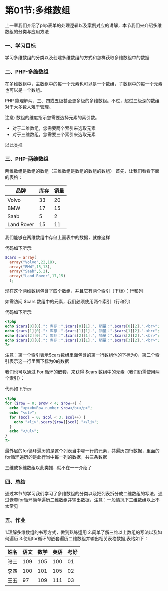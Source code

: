 # 第01节:多维数组
上一章我们介绍了php表单的处理逻辑以及案例对应的讲解，本节我们来介绍多维数组的分类与应用方法

### 一、学习目标

学习多维数组的分类以及创建多维数组的方式和怎样获取多维数组中的数据

### 二、PHP-多维数组

在多维数组中，主数组中的每一个元素也可以是一个数组，子数组中的每一个元素也可以是一个数组。

PHP 能理解两、三、四或五级甚至更多级的多维数组。不过，超过三级深的数组对于大多数人难于管理。

注意: 数组的维度指示您需要选择元素的索引数。

* 对于二维数组，您需要两个索引来选取元素
* 对于三维数组，您需要三个索引来选取元素

以此类推

### 三、PHP-两维数组
两维数组是数组的数组（三维数组是数组的数组的数组）
首先，让我们看看下面的表格：

|品牌|库存|销量|
|---|---|---|
|Volvo|33|20|
|BMW|17|15|
|Saab|5|2|
|Land Rover|15|11|

我们能够在两维数组中存储上面表中的数据，就像这样

代码如下所示:

```php
$cars = array(
  array("Volvo",22,18),
  array("BMW",15,13),
  array("Saab",5,2),
  array("Land Rover",17,15)
  );
```

现在这个两维数组包含了四个数组，并且它有两个索引（下标）：行和列

如需访问 $cars 数组中的元素，我们必须使用两个索引（行和列）

代码如下所示:

``` php
<?php
echo $cars[0][0].": 库存：".$cars[0][1].", 销量：".$cars[0][2].".<br>";
echo $cars[1][0].": 库存：".$cars[1][1].", 销量：".$cars[1][2].".<br>";
echo $cars[2][0].": 库存：".$cars[2][1].", 销量：".$cars[2][2].".<br>";
echo $cars[3][0].": 库存：".$cars[3][1].", 销量：".$cars[3][2].".<br>";
?>
```

注意：第一个索引表示$cars数组里面包含的第一行数组他的下标为0，第二个索引表示这一行里面下标为0的数据

我们也可以通过 For 循环的嵌套，来获得 $cars 数组中的元素（我们仍需使用两个索引）：

代码如下所示:

``` php
<?php
for ($row = 0; $row < 4; $row++) {
  echo "<p><b>Row number $row</b></p>";
  echo "<ul>";
  for ($col = 0; $col < 3; $col++) {
    echo "<li>".$cars[$row][$col]."</li>";
  }
  echo "</ul>";
}
?>
```

最外层的for循环遍历的是这个列表当中哪一行的元素，共遍历四行数据，里面的for循环遍历的是此行当中每一列的数据，共三条数据

三维或多维数组以此类推...就不在一一介绍了

### 四、总结

通过本节的学习我们学习了多维数组的分类以及把列表拆分成二维数组的写法，通过嵌套for循环简单遍历二维数组并输出数据，注意：一般情况下三维数组以上不太常见

### 五、作业
1.理解多维数组的书写方式，做到熟练运用
2.简单了解三维以上数组的写法以及如何遍历
3.使用for循环的嵌套遍历二维数组并输出相关表格数据,表格如下：

|姓名|语文|数学|英语|考好|
|--|--|--|--|--|
|张三|109|105|100|01|
|李四|100|101|105|02|
|王五|97|109|111|03|